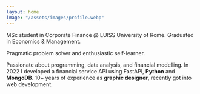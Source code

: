 ```yaml
---
layout: home
image: "/assets/images/profile.webp"
---
```


MSc student in Corporate Finance @ LUISS University of Rome. Graduated in Economics & Management.

Pragmatic problem solver and enthusiastic self-learner.

Passionate about programming, data analysis, and financial modelling. In 2022 I developed a financial service API using FastAPI, **Python** and **MongoDB**. 10+ years of experience as **graphic designer**, recently got into web development.

